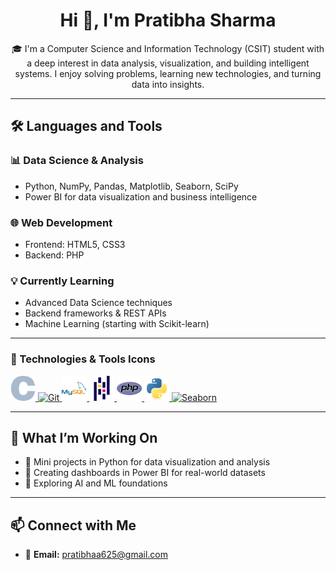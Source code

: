 

<h1 align="center">Hi 👋, I'm Pratibha Sharma</h1>

<p align="center">
  🎓 I'm a Computer Science and Information Technology (CSIT) student with a deep interest in data analysis, visualization, and building intelligent systems.  
  I enjoy solving problems, learning new technologies, and turning data into insights.
</p>

---

## 🛠️ Languages and Tools

### 📊 Data Science & Analysis
- Python, NumPy, Pandas, Matplotlib, Seaborn, SciPy  
- Power BI for data visualization and business intelligence

### 🌐 Web Development
- Frontend: HTML5, CSS3  
- Backend: PHP

### 💡 Currently Learning
- Advanced Data Science techniques  
- Backend frameworks & REST APIs  
- Machine Learning (starting with Scikit-learn)

---

### 🔧 Technologies & Tools Icons

<p align="left">
  <a href="https://www.cprogramming.com/" target="_blank"> <img src="https://raw.githubusercontent.com/devicons/devicon/master/icons/c/c-original.svg" alt="C" width="40" height="40"/> </a>
  <a href="https://git-scm.com/" target="_blank"> <img src="https://www.vectorlogo.zone/logos/git-scm/git-scm-icon.svg" alt="Git" width="40" height="40"/> </a>
  <a href="https://www.mysql.com/" target="_blank"> <img src="https://raw.githubusercontent.com/devicons/devicon/master/icons/mysql/mysql-original-wordmark.svg" alt="MySQL" width="40" height="40"/> </a>
  <a href="https://pandas.pydata.org/" target="_blank"> <img src="https://raw.githubusercontent.com/devicons/devicon/2ae2a900d2f041da66e950e4d48052658d850630/icons/pandas/pandas-original.svg" alt="Pandas" width="40" height="40"/> </a>
  <a href="https://www.php.net" target="_blank"> <img src="https://raw.githubusercontent.com/devicons/devicon/master/icons/php/php-original.svg" alt="PHP" width="40" height="40"/> </a>
  <a href="https://www.python.org" target="_blank"> <img src="https://raw.githubusercontent.com/devicons/devicon/master/icons/python/python-original.svg" alt="Python" width="40" height="40"/> </a>
  <a href="https://seaborn.pydata.org/" target="_blank"> <img src="https://seaborn.pydata.org/_images/logo-mark-lightbg.svg" alt="Seaborn" width="40" height="40"/> </a>
</p>

---

## 📂 What I’m Working On

- 🔬 Mini projects in Python for data visualization and analysis  
- 💼 Creating dashboards in Power BI for real-world datasets  
- 🧠 Exploring AI and ML foundations  

---

## 📫 Connect with Me

- 📧 **Email:** [pratibhaa625@gmail.com](mailto:pratibhaa625@gmail.com)
